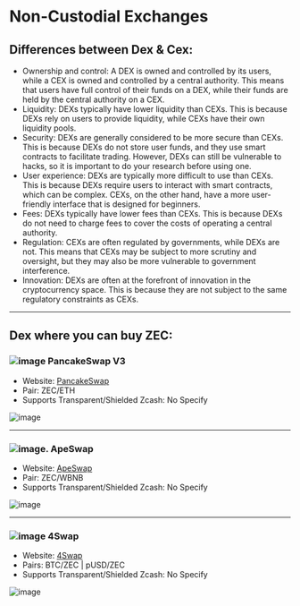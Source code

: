 # Non-Custodial Exchanges

## Differences between Dex & Cex: 

* Ownership and control: A DEX is owned and controlled by its users, while a CEX is owned and controlled by a central authority. This means that users have full control of their funds on a DEX, while their funds are held by the central authority on a CEX.
* Liquidity: DEXs typically have lower liquidity than CEXs. This is because DEXs rely on users to provide liquidity, while CEXs have their own liquidity pools.
* Security: DEXs are generally considered to be more secure than CEXs. This is because DEXs do not store user funds, and they use smart contracts to facilitate trading. However, DEXs can still be vulnerable to hacks, so it is important to do your research before using one.
* User experience: DEXs are typically more difficult to use than CEXs. This is because DEXs require users to interact with smart contracts, which can be complex. CEXs, on the other hand, have a more user-friendly interface that is designed for beginners.
* Fees: DEXs typically have lower fees than CEXs. This is because DEXs do not need to charge fees to cover the costs of operating a central authority.
* Regulation: CEXs are often regulated by governments, while DEXs are not. This means that CEXs may be subject to more scrutiny and oversight, but they may also be more vulnerable to government interference.
* Innovation: DEXs are often at the forefront of innovation in the cryptocurrency space. This is because they are not subject to the same regulatory constraints as CEXs.

---

## Dex where you can buy ZEC: 

### ![image](https://github.com/ManyRios/zechub/assets/34518489/3ef31e59-7e74-46da-93f4-fc70ae169a10) PancakeSwap V3 


 * Website: [PancakeSwap](https://pancakeswap.finance/)  
 * Pair: ZEC/ETH
 * Supports Transparent/Shielded Zcash: No Specify

![image](https://github.com/ManyRios/zechub/assets/34518489/0f9323c3-2fdf-4af4-b38b-a478946159c3)

--- 

### ![image](https://github.com/ManyRios/zechub/assets/34518489/2afb423e-1699-4021-b14b-c595a024f2d0). ApeSwap 

* Website: [ApeSwap](https://apeswap.finance/swap)
* Pair: ZEC/WBNB
* Supports Transparent/Shielded Zcash: No Specify

![image](https://github.com/ManyRios/zechub/assets/34518489/af9a73d7-5ec0-43f3-8dde-60ddb3abbe2a)

--- 

### ![image](https://github.com/ManyRios/zechub/assets/34518489/5754fd39-c976-45ce-a168-42dfa00ad9a6) 4Swap

* Website: [4Swap](https://app.4swap.org/#/swap?input=c6d0c728-2624-429b-8e0d-d9d19b6592fa&output=c996abc9-d94e-4494-b1cf-2a3fd3ac5714)
* Pairs: BTC/ZEC | pUSD/ZEC
* Supports Transparent/Shielded Zcash: No Specify

![image](https://github.com/ManyRios/zechub/assets/34518489/a5b57bd1-38f8-481e-9e67-7d7004466bfb)
